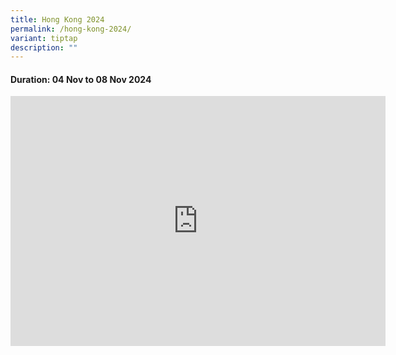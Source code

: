 ```yaml
---
title: Hong Kong 2024
permalink: /hong-kong-2024/
variant: tiptap
description: ""
---
```

<h4>Duration: 04 Nov to 08 Nov 2024</h4>
<div class="iframe-wrapper">
<iframe height="400" width="600" allowfullscreen="true" frameborder="0" src="https://docs.google.com/presentation/d/e/2PACX-1vRlm463Vddy9KdTxM1lzNi1-iFq41W7sUBHRJpmFmfTiGLIWQ4G2SFQXJ-x_pv2WZVU1j_eKL2LIFzw/embed?start=true&amp;loop=true&amp;delayms=5000"></iframe>
</div>
<p></p>